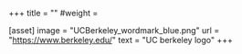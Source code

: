 +++
title = ""
#weight = 

[asset]
  image = "UCBerkeley_wordmark_blue.png"
  url = "https://www.berkeley.edu/"
  text = "UC berkeley logo"
+++
